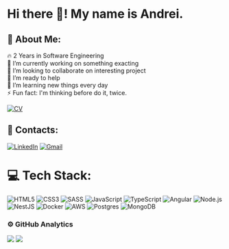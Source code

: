 # Hi there 👋! My name is Andrei.

## 💫 About Me:

🔥 2 Years in Software Engineering <br>
🔭 I’m currently working on something exacting<br>👯 I’m looking to collaborate on interesting project<br>🤝 I’m ready to help<br>🌱 I’m learning new things every day<br>⚡ Fun fact: I'm thinking before do it, twice.

[![CV](https://img.shields.io/badge/CV-8A2BE2?style=for-the-badge)](https://drive.google.com/drive/folders/10hOJZE4eIr6HNAH7zIoQRQDi0yJc9XCv?usp=sharing)

## 🤝 Contacts:

[![LinkedIn](https://img.shields.io/badge/LinkedIn-0077B5?style=for-the-badge&logo=linkedin&logoColor=white)](https://linkedin.com/in/fresemin) [![Gmail](https://img.shields.io/badge/Gmail-D14836?style=for-the-badge&logo=gmail&logoColor=white&label=fresemin@gmail.com)](https://mailto:fresemin@gmail.com)

# 💻 Tech Stack:

![HTML5](https://img.shields.io/badge/html5-%23E34F26.svg?style=for-the-badge&logo=html5&logoColor=white) ![CSS3](https://img.shields.io/badge/css3-%231572B6.svg?style=for-the-badge&logo=css3&logoColor=white) ![SASS](https://img.shields.io/badge/Sass-CC6699?style=for-the-badge&logo=sass&logoColor=white) ![JavaScript](https://img.shields.io/badge/javascript-%23323330.svg?style=for-the-badge&logo=javascript&logoColor=%23F7DF1E) ![TypeScript](https://img.shields.io/badge/typescript-%23007ACC.svg?style=for-the-badge&logo=typescript&logoColor=white) ![Angular](https://img.shields.io/badge/Angular-DD0031?style=for-the-badge&logo=angular&logoColor=white) ![Node.js](https://img.shields.io/badge/Node.js-43853D?style=for-the-badge&logo=node.js&logoColor=white) ![NestJS](https://img.shields.io/badge/nestjs-%23E0234E.svg?style=for-the-badge&logo=nestjs&logoColor=white) ![Docker](https://img.shields.io/badge/docker-%230db7ed.svg?style=for-the-badge&logo=docker&logoColor=white) ![AWS](https://img.shields.io/badge/AWS-%23FF9900.svg?style=for-the-badge&logo=amazon-aws&logoColor=white) ![Postgres](https://img.shields.io/badge/postgres-%23316192.svg?style=for-the-badge&logo=postgresql&logoColor=white) ![MongoDB](https://img.shields.io/badge/MongoDB-%234ea94b.svg?style=for-the-badge&logo=mongodb&logoColor=white)

### ⚙️ GitHub Analytics

![](https://github-readme-streak-stats.herokuapp.com/?user=FreSemin&theme=dark&hide_border=false) ![](https://github-readme-stats.vercel.app/api/top-langs/?username=FreSemin&theme=dark&hide_border=false&include_all_commits=false&count_private=false&layout=compact)
